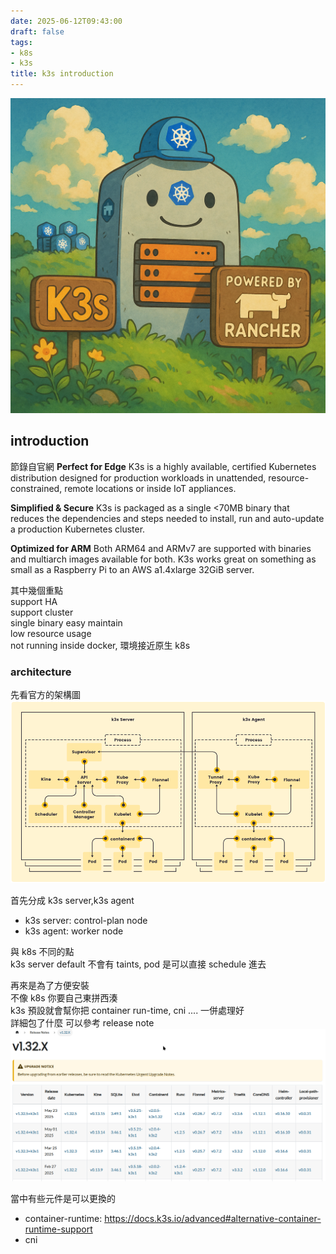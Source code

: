 ```yaml
---
date: 2025-06-12T09:43:00
draft: false
tags:
- k8s
- k3s
title: k3s introduction
---
```

![alt](images/banner.png)  

<!--more-->

## introduction
節錄自官網
**Perfect for Edge**
K3s is a highly available, certified Kubernetes distribution designed for production workloads in unattended, resource-constrained, remote locations or inside IoT appliances.

**Simplified & Secure**
K3s is packaged as a single <70MB binary that reduces the dependencies and steps needed to install, run and auto-update a production Kubernetes cluster.

**Optimized for ARM**
Both ARM64 and ARMv7 are supported with binaries and multiarch images available for both. K3s works great on something as small as a Raspberry Pi to an AWS a1.4xlarge 32GiB server.


其中幾個重點  
support HA  
support cluster  
single binary easy maintain  
low resource usage  
not running inside docker, 環境接近原生 k8s  

### architecture

先看官方的架構圖
![](images/architecture.png)

首先分成 k3s server,k3s agent  
- k3s server: control-plan node  
- k3s agent: worker node  

與 k8s 不同的點  
k3s server default 不會有 taints, pod 是可以直接 schedule 進去

再來是為了方便安裝  
不像 k8s 你要自己東拼西湊  
k3s 預設就會幫你把 container run-time, cni .... 一併處理好  
詳細包了什麼  可以參考 release note
![](images/release_note.png)

當中有些元件是可以更換的
- container-runtime: https://docs.k3s.io/advanced#alternative-container-runtime-support
- cni